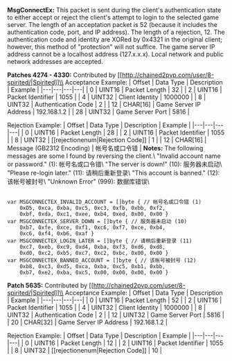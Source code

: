 **MsgConnectEx:** This packet is sent during the client's authentication state to either accept or reject the client's attempt to login to the selected game server. The length of an acceptation packet
is 52 (because it includes the authentication code, port, and IP address). The length of a rejection, 12. The authentication code and identity are XORed by 0x4321 in the original client; however, this method of "protection" will not suffice. The game server IP address cannot be a localhost address (127.x.x.x). Local network and public network addresses are accepted.

**Patches 4274 - 4330:** Contributed by [[http://chained2pvp.com/user/8-spirited/|Spirited]]\\
Acceptance Example:
| Offset | Data Type | Description | Example |
|---|---|---|---|
| 0 | UINT16 | Packet Length | 32 |
| 2 | UINT16 | Packet Identifier | 1055 |
| 4 | UINT32 | Client Identity | 1000000 |
| 8 | UINT32 | Authentication Code | 2 |
| 12 | CHAR[16] | Game Server IP Address | 192.168.1.2 |
| 28 | UINT32 | Game Server Port | 5816 |

Rejection Example:
| Offset | Data Type | Description | Example |
|---|---|---|---|
| 0 | UINT16 | Packet Length | 28 |
| 2 | UINT16 | Packet Identifier | 1055 |
| 8 | UINT32 | [[rejectionenum|Rejection Code]] | 1 |
| 12 | CHAR[16] | Message (GB2312 Encoding) | 帐号名或口令错 |
**Notes:** The following messages are some I found by reversing the client.\\
"Invalid account name or password." (1): 帐号名或口令错\\
"The server is down!" (10): 服务器未启动\\
"Please re-login later." (11): 请稍后重新登录\\
"This account is banned." (12): 该帐号被封号\\
"Unknown Error" (999): 数据库错误\\

<code>
var MSGCONNECTEX_INVALID_ACCOUNT = []byte { // 帐号名或口令错 (1)
	0xD5, 0xca, 0xba, 0xc5, 0xc3, 0xfb, 0xbb, 0xf2,
	0xbf, 0xda, 0xc1, 0xee, 0xb4, 0xed, 0x00, 0x00 }
var MSGCONNECTEX_SERVER_DOWN = []byte { // 服务器未启动 (10)
	0xb7, 0xfe, 0xce, 0xf1, 0xc6, 0xf7, 0xce, 0xb4, 
	0xc6, 0xf4, 0xb6, 0xaf }
var MSGCONNECTEX_LOGIN_LATER = []byte { // 请稍后重新登录 (11)
	0xc7, 0xeb, 0xc9, 0xd4, 0xba, 0xf3, 0xd6, 0xd8, 
	0xd0, 0xc2, 0xb5, 0xc7, 0xc2, 0xbc, 0x00, 0x00 }
var MSGCONNECTEX_BANNED_ACCOUNT = []byte { // 该帐号被封号 (12)
	0xb8, 0xc3, 0xd5, 0xca, 0xba, 0xc5, 0xb1, 0xbb,
	0xb7, 0xe2, 0xba, 0xc5, 0x00, 0x00, 0x00, 0x00 }
</code>

**Patch 5635:** Contributed by [[http://chained2pvp.com/user/8-spirited/|Spirited]]\\
Acceptance Example:
| Offset | Data Type | Description | Example |
|---|---|---|---|
| 0 | UINT16 | Packet Length | 52 |
| 2 | UINT16 | Packet Identifier | 1055 |
| 4 | UINT32 | Client Identity | 1000000 |
| 8 | UINT32 | Authentication Code | 2 |
| 12 | UINT32 | Game Server Port | 5816 |
| 20 | CHAR[32] | Game Server IP Address | 192.168.1.2 |

Rejection Example:
| Offset | Data Type | Description | Example |
|---|---|---|---|
| 0 | UINT16 | Packet Length | 12 |
| 2 | UINT16 | Packet Identifier | 1055 |
| 8 | UINT32 | [[rejectionenum|Rejection Code]] | 10 |
